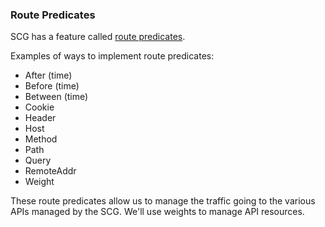 ### Route Predicates

SCG has a feature called [route predicates](https://cloud.spring.io/spring-cloud-gateway/reference/html/#gateway-request-predicates-factories).

Examples of ways to implement route predicates:

* After (time)
* Before (time)
* Between (time)
* Cookie 
* Header 
* Host 
* Method 
* Path 
* Query 
* RemoteAddr 
* Weight

These route predicates allow us to manage the traffic going to the various APIs managed by the SCG. We'll use weights to manage API resources.